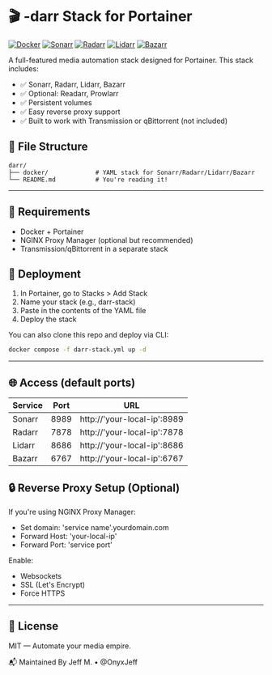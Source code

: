 # 🎬 -darr Stack for Portainer

[![Docker](https://img.shields.io/badge/Docker-Media-blue?logo=docker)](https://www.docker.com/)
[![Sonarr](https://img.shields.io/badge/Sonarr-blue?logo=sonarr)](https://hub.docker.com/r/linuxserver/sonarr)
[![Radarr](https://img.shields.io/badge/Radarr-orange?logo=radarr)](https://hub.docker.com/r/linuxserver/radarr)
[![Lidarr](https://img.shields.io/badge/Lidarr-pink?logo=lidarr)](https://hub.docker.com/r/linuxserver/lidarr)
[![Bazarr](https://img.shields.io/badge/Bazarr-yellow?logo=bazarr)](https://hub.docker.com/r/linuxserver/bazarr)

A full-featured media automation stack designed for Portainer. This stack includes:

- ✅ Sonarr, Radarr, Lidarr, Bazarr
- ✅ Optional: Readarr, Prowlarr
- ✅ Persistent volumes
- ✅ Easy reverse proxy support
- ✅ Built to work with Transmission or qBittorrent (not included)

## 📁 File Structure
```text
darr/
├── docker/             # YAML stack for Sonarr/Radarr/Lidarr/Bazarr
└── README.md           # You're reading it!
```
---

## 🔧 Requirements
- Docker + Portainer
- NGINX Proxy Manager (optional but recommended)
- Transmission/qBittorrent in a separate stack

## 🚀 Deployment

1. In Portainer, go to Stacks > Add Stack
2. Name your stack (e.g., darr-stack)
3. Paste in the contents of the YAML file
4. Deploy the stack

You can also clone this repo and deploy via CLI:

```bash
docker compose -f darr-stack.yml up -d
```
---

## 🌐 Access (default ports)
| Service | Port | URL |
|---------|------|-----|
| Sonarr | 8989 | http://'your-local-ip':8989 |
| Radarr | 7878 | http://'your-local-ip':7878 |
| Lidarr | 8686 | http://'your-local-ip':8686 |
| Bazarr | 6767 | http://'your-local-ip':6767 |

## 🔒 Reverse Proxy Setup (Optional)
If you're using NGINX Proxy Manager:
- Set domain: 'service name'.yourdomain.com
- Forward Host: 'your-local-ip'
- Forward Port: 'service port'

Enable:
- Websockets
- SSL (Let's Encrypt)
- Force HTTPS

---

## 📜 License
MIT — Automate your media empire.

📬 Maintained By
Jeff M. • @OnyxJeff